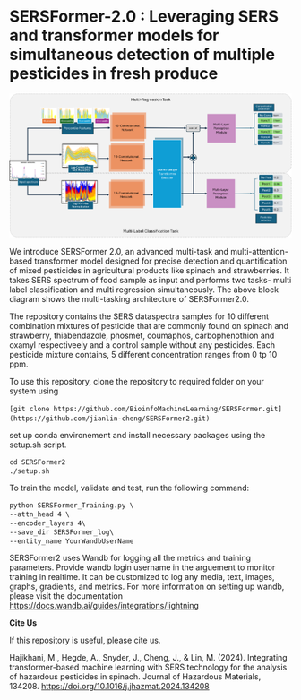 # SERSFormer-2.0 : Leveraging SERS and transformer models for simultaneous detection of multiple pesticides in fresh produce
![SERSFormer2](./blockdiag2_0.png?raw=true "SERSFormer2.0 Architecture Diagram")

We introduce SERSFormer 2.0, an advanced multi-task and multi-attention-based transformer model designed for precise detection and quantification of mixed pesticides in agricultural products like spinach and strawberries. It takes SERS spectrum of food sample as input and performs two tasks- multi label classification and multi regression simultaneously. The above block diagram shows the multi-tasking architecture of SERSFormer2.0. 

The repository contains the SERS dataspectra samples for 10 different combination mixtures of pesticide that are commonly found on spinach and strawberry, thiabendazole, phosmet, coumaphos, carbophenothion and oxamyl respectiveely and a control sample without any pesticides. Each pesticide mixture contains, 5 different concentration ranges from 0 tp 10 ppm.

To use this repository, clone the repository to required folder on your system using 

`[git clone https://github.com/BioinfoMachineLearning/SERSFormer.git](https://github.com/jianlin-cheng/SERSFormer2.git)`

set up conda environement and install necessary packages using the setup.sh script.

```
cd SERSFormer2
./setup.sh 
```
To train the model, validate and test, run the following command:
```
python SERSFormer_Training.py \
--attn_head 4 \
--encoder_layers 4\
--save_dir SERSFormer_log\
--entity_name YourWandbUserName 
```
SERSFormer2 uses Wandb for logging all the metrics and training parameters. Provide wandb login username in the arguement to monitor training in realtime. It can be customized to log any media, text, images, graphs, gradients, and metrics. For more information on setting up wandb, please visit the documentation https://docs.wandb.ai/guides/integrations/lightning

**Cite Us**

If this repository is useful, please cite us.

Hajikhani, M., Hegde, A., Snyder, J., Cheng, J., & Lin, M. (2024). Integrating transformer-based machine learning with SERS technology for the analysis of hazardous pesticides in spinach. Journal of Hazardous Materials, 134208. https://doi.org/10.1016/j.jhazmat.2024.134208




